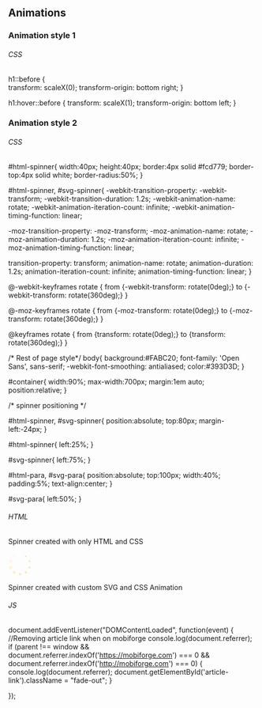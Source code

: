 ## Animations


### Animation style 1

###### CSS
h1::before {  
  transform: scaleX(0);
  transform-origin: bottom right;
}

h1:hover::before {
  transform: scaleX(1);
  transform-origin: bottom left;
}


### Animation style 2

###### CSS
#html-spinner{
  width:40px;
  height:40px;
  border:4px solid #fcd779;
  border-top:4px solid white;
  border-radius:50%;
}

#html-spinner, #svg-spinner{
  -webkit-transition-property: -webkit-transform;
  -webkit-transition-duration: 1.2s;
  -webkit-animation-name: rotate;
  -webkit-animation-iteration-count: infinite;
  -webkit-animation-timing-function: linear;
  
  -moz-transition-property: -moz-transform;
  -moz-animation-name: rotate; 
  -moz-animation-duration: 1.2s; 
  -moz-animation-iteration-count: infinite;
  -moz-animation-timing-function: linear;
  
  transition-property: transform;
  animation-name: rotate; 
  animation-duration: 1.2s; 
  animation-iteration-count: infinite;
  animation-timing-function: linear;
}

@-webkit-keyframes rotate {
    from {-webkit-transform: rotate(0deg);}
    to {-webkit-transform: rotate(360deg);}
}

@-moz-keyframes rotate {
    from {-moz-transform: rotate(0deg);}
    to {-moz-transform: rotate(360deg);}
}

@keyframes rotate {
    from {transform: rotate(0deg);}
    to {transform: rotate(360deg);}
}


/* Rest of page style*/
body{
  background:#FABC20;
  font-family: 'Open Sans', sans-serif;
  -webkit-font-smoothing: antialiased;
  color:#393D3D;
}

#container{
  width:90%;
  max-width:700px;
  margin:1em auto;
  position:relative;
}

/* spinner positioning */

#html-spinner, #svg-spinner{
  position:absolute;
  top:80px;
  margin-left:-24px;
}

#html-spinner{
  left:25%; 
}

#svg-spinner{
  left:75%; 
}

#html-para, #svg-para{
  position:absolute;
  top:100px;
  width:40%;
  padding:5%;
  text-align:center;
}

#svg-para{
  left:50%;
}

###### HTML
<div id="container">

  <!--Element for spinner made with HTML + CSS-->
  <div id="html-spinner"></div>
  <p id="html-para">Spinner created with only HTML and CSS</p>

  <!--Element for custom SVG spinner-->
  <svg id="svg-spinner" xmlns="http://www.w3.org/2000/svg" width="48" height="48" viewBox="0 0 48 48">
  <circle cx="24" cy="4" r="4" fill="#fff"/>
  <circle cx="12.19" cy="7.86" r="3.7" fill="#fffbf2"/>
  <circle cx="5.02" cy="17.68" r="3.4" fill="#fef7e4"/>
  <circle cx="5.02" cy="30.32" r="3.1" fill="#fef3d7"/>
  <circle cx="12.19" cy="40.14" r="2.8" fill="#feefc9"/>
  <circle cx="24" cy="44" r="2.5" fill="#feebbc"/>
  <circle cx="35.81" cy="40.14" r="2.2" fill="#fde7af"/>
  <circle cx="42.98" cy="30.32" r="1.9" fill="#fde3a1"/>
  <circle cx="42.98" cy="17.68" r="1.6" fill="#fddf94"/>
  <circle cx="35.81" cy="7.86" r="1.3" fill="#fcdb86"/>
</svg>
  <p id="svg-para">Spinner created with custom SVG and CSS Animation</p>
  </div>
</div>

###### JS
document.addEventListener("DOMContentLoaded", function(event) {
  //Removing article link when on mobiforge
  console.log(document.referrer);
  if (parent !== window && document.referrer.indexOf('https://mobiforge.com') === 0 && document.referrer.indexOf('http://mobiforge.com') === 0)
  {  
    console.log(document.referrer);
    document.getElementById('article-link').className = "fade-out";
  }

});

